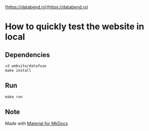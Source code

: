 [https://databend.rs](https://databend.rs)

# How to quickly test the website in local

## Dependencies

```markdown
cd website/datafuse
make install
```

## Run
```markdown
make run
```

## Note

Made with [Material for MkDocs](https://github.com/squidfunk/mkdocs-material)


